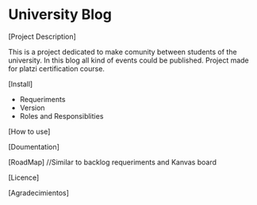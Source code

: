 # University Blog

[Project Description]

This is a project dedicated to make comunity between students of the university. In this blog all kind of events could be published. Project made for platzi certification course.

[Install]
  -   Requeriments
  -   Version
  -   Roles and Responsiblities
  
[How to use]
  
[Doumentation]
  
[RoadMap]
    //Similar to backlog requeriments and Kanvas board
    
[Licence]

[Agradecimientos]
